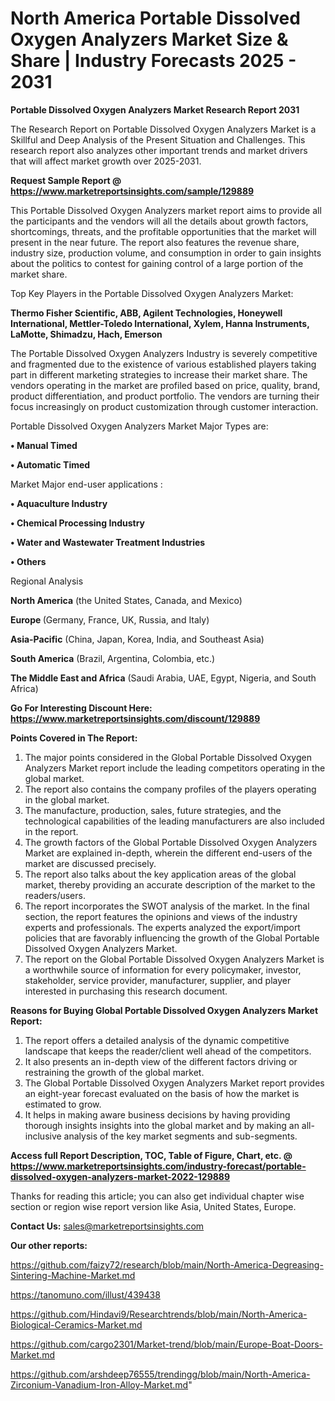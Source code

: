 # North America Portable Dissolved Oxygen Analyzers Market Size & Share | Industry Forecasts 2025 - 2031

<strong>Portable Dissolved Oxygen Analyzers Market Research Report 2031</strong>

The Research Report on Portable Dissolved Oxygen Analyzers Market is a Skillful and Deep Analysis of the Present Situation and Challenges. This research report also analyzes other important trends and market drivers that will affect market growth over 2025-2031.

<strong>Request Sample Report @ <a href=https://www.marketreportsinsights.com/sample/129889>https://www.marketreportsinsights.com/sample/129889</a></strong>

This Portable Dissolved Oxygen Analyzers market report aims to provide all the participants and the vendors will all the details about growth factors, shortcomings, threats, and the profitable opportunities that the market will present in the near future. The report also features the revenue share, industry size, production volume, and consumption in order to gain insights about the politics to contest for gaining control of a large portion of the market share.

Top Key Players in the Portable Dissolved Oxygen Analyzers Market:

<strong>Thermo Fisher Scientific, ABB, Agilent Technologies, Honeywell International, Mettler-Toledo International, Xylem, Hanna Instruments, LaMotte, Shimadzu, Hach, Emerson</strong>

The Portable Dissolved Oxygen Analyzers Industry is severely competitive and fragmented due to the existence of various established players taking part in different marketing strategies to increase their market share. The vendors operating in the market are profiled based on price, quality, brand, product differentiation, and product portfolio. The vendors are turning their focus increasingly on product customization through customer interaction.

Portable Dissolved Oxygen Analyzers Market Major Types are:

<strong>• Manual Timed

• Automatic Timed</strong>

Market Major end-user applications :

<strong>• Aquaculture Industry

• Chemical Processing Industry

• Water and Wastewater Treatment Industries

• Others</strong>

Regional Analysis

</u><strong><b>North America</b></strong> (the United States, Canada, and Mexico)

<strong><b>Europe </b></strong>(Germany, France, UK, Russia, and Italy)

<strong><b>Asia-Pacific</b></strong> (China, Japan, Korea, India, and Southeast Asia)

<strong><b>South America</b></strong> (Brazil, Argentina, Colombia, etc.)

<strong><b>The Middle East and Africa</b></strong> (Saudi Arabia, UAE, Egypt, Nigeria, and South Africa)

<strong>Go For Interesting Discount Here: <a href=https://www.marketreportsinsights.com/discount/129889>https://www.marketreportsinsights.com/discount/129889</a></strong>

<strong>Points Covered in The Report:</strong>
<ol>
  <li>The major points considered in the Global Portable Dissolved Oxygen Analyzers Market report include the leading competitors operating in the global market.</li>
  <li>The report also contains the company profiles of the players operating in the global market.</li>
  <li>The manufacture, production, sales, future strategies, and the technological capabilities of the leading manufacturers are also included in the report.</li>
  <li>The growth factors of the Global Portable Dissolved Oxygen Analyzers Market are explained in-depth, wherein the different end-users of the market are discussed precisely.</li>
  <li>The report also talks about the key application areas of the global market, thereby providing an accurate description of the market to the readers/users.</li>
  <li>The report incorporates the SWOT analysis of the market. In the final section, the report features the opinions and views of the industry experts and professionals. The experts analyzed the export/import policies that are favorably influencing the growth of the Global Portable Dissolved Oxygen Analyzers Market.</li>
  <li>The report on the Global Portable Dissolved Oxygen Analyzers Market is a worthwhile source of information for every policymaker, investor, stakeholder, service provider, manufacturer, supplier, and player interested in purchasing this research document.</li>
</ol>
<strong>Reasons for Buying Global Portable Dissolved Oxygen Analyzers Market Report:</strong>

<ol>
  <li>The report offers a detailed analysis of the dynamic competitive landscape that keeps the reader/client well ahead of the competitors.</li>
  <li>It also presents an in-depth view of the different factors driving or restraining the growth of the global market.</li>
  <li>The Global Portable Dissolved Oxygen Analyzers Market report provides an eight-year forecast evaluated on the basis of how the market is estimated to grow.</li>
  <li>It helps in making aware business decisions by having providing thorough insights insights into the global market and by making an all-inclusive analysis of the key market segments and sub-segments.</li>
</ol>
<strong>Access full Report Description, TOC, Table of Figure, Chart, etc. @ <a href=https://www.marketreportsinsights.com/industry-forecast/portable-dissolved-oxygen-analyzers-market-2022-129889>https://www.marketreportsinsights.com/industry-forecast/portable-dissolved-oxygen-analyzers-market-2022-129889</a></strong>


Thanks for reading this article; you can also get individual chapter wise section or region wise report version like Asia, United States, Europe.

<strong>Contact Us:</strong>
sales@marketreportsinsights.com

<strong>Our other reports:</strong>

<a href=https://github.com/faizy72/research/blob/main/North-America-Degreasing-Sintering-Machine-Market.md>https://github.com/faizy72/research/blob/main/North-America-Degreasing-Sintering-Machine-Market.md</a>

<a href=https://tanomuno.com/illust/439438>https://tanomuno.com/illust/439438</a>

<a href=https://github.com/Hindavi9/Researchtrends/blob/main/North-America-Biological-Ceramics-Market.md>https://github.com/Hindavi9/Researchtrends/blob/main/North-America-Biological-Ceramics-Market.md</a>

<a href=https://github.com/cargo2301/Market-trend/blob/main/Europe-Boat-Doors-Market.md>https://github.com/cargo2301/Market-trend/blob/main/Europe-Boat-Doors-Market.md</a>

<a href=https://github.com/arshdeep76555/trendingg/blob/main/North-America-Zirconium-Vanadium-Iron-Alloy-Market.md>https://github.com/arshdeep76555/trendingg/blob/main/North-America-Zirconium-Vanadium-Iron-Alloy-Market.md</a>"
